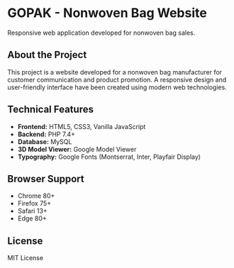 # GOPAK - Nonwoven Bag Website

Responsive web application developed for nonwoven bag sales.

## About the Project

This project is a website developed for a nonwoven bag manufacturer for customer communication and product promotion. A responsive design and user-friendly interface have been created using modern web technologies.

## Technical Features

- **Frontend:** HTML5, CSS3, Vanilla JavaScript
- **Backend:** PHP 7.4+
- **Database:** MySQL
- **3D Model Viewer:** Google Model Viewer
- **Typography:** Google Fonts (Montserrat, Inter, Playfair Display)

## Browser Support

- Chrome 80+
- Firefox 75+
- Safari 13+
- Edge 80+

## License

MIT License